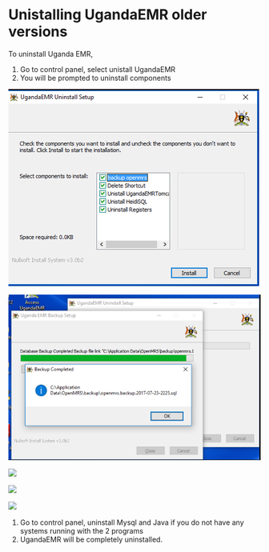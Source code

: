 # Unistalling UgandaEMR older versions

To uninstall Uganda EMR,

1. Go to control panel, select unistall UgandaEMR 
2. You will be prompted to uninstall components

![](../images/Uninstall1.png)

![](../images/Uinstall%203.png)

![](../images/Uinstall%204%20%282%29.png)

![](../images/uninstall%205%20%282%29.png)

![](../images/uninstall%206%20%282%29.png)

1. Go to control panel, uninstall Mysql and Java if you do not have any systems running with the 2 programs
2. UgandaEMR will be completely uninstalled.

